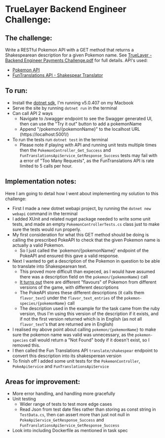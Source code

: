 # TrueLayer Backend Engineer Challenge:

## The challenge:
Write a RESTful Pokemon API with a GET method that returns a Shakespearean description for a given Pokemon name.
See [TrueLayer - Backend Engineer Payments Challenge.pdf](https://github.com/adamfriswell/TrueLayerBackendEngineerChallenge/blob/master/TrueLayer%20-%20Backend%20Engineer%20Payments%20Challenge.pdf) for full details.
API's used:
* [Pokemon API](https://pokeapi.co/)
* [FunTranslations API - Shakespear Translator](https://funtranslations.com/api/shakespeare)

## To run:
* Install the [dotnet sdk](https://dotnet.microsoft.com/en-us/download), I'm running v5.0.407 on my Macbook
* Serve the site by running `dotnet run` in the terminal
* Can call API 2 ways
    * Navigate to /swagger endpoint to see the Swagger generated UI, then can use the "Try it out" button to add a pokemonName
    * Append "/pokemon/{pokemonName}" to the localhost URL (https://localhost:5001/)
* To run the tests run `dotnet test` in the terminal
    * Please note if playing with API and running unit tests multiple times then the `PokemonController_Get_Success` and `FunTranslationsApiService_GetResponse_Success` tests may fail with a error of "Too Many Requests", as the FunTranslations API is rate limited to 5 calls per hour.

## Implementation notes:
Here I am going to detail how I went about implementing my solution to this challenge:
* First I made a new dotnet webapi project, by running the `dotnet new webapi` command in the terminal
* I added XUnit and related nuget package needed to write some unit tests, and made an empty `PokemonControllerTests.cs` class just to make sure the tests would run properly.
* My first consideration for what this GET method should be doing is calling the prescribed PokeAPI to check that the given Pokemon name is actually a valid Pokemon. 
    * So I just called the `pokemon/{pokemonName}' endpoint of the PokeAPI and ensured this gave a valid response.
* Next I wanted to get a description of the Pokemon in question to be able to translate into Shakespearean text.
    * This proved more difficult than expeced, as I would have assumed there was a description field on the `pokemon/{pokemonName}` call
    * [It turns out](https://github.com/PokeAPI/pokeapi/issues/107) there are different "flavours" of Pokemon from different versions of the game, with different descriptions
    * The PokeAPI stores these different descriptions (it calls them `flavor_text`) under the `flavor_text_entries` of the `pokemon-species/{pokemonName}` call
    * The description used in the example for the task came from the ruby version, thus I'm using this version of the description if it exists, and if not the first version returned which is in English (as not all `flavor_text`'s that are returned are in English)
* I realised my above point about calling `pokemon/{pokemonName}` to make sure the pokemon name was valid was unnecessary, as the `pokemon-species` call would return a "Not Found" body if it doesn't exist, so I removed this.
* I then called the Fun Translations API `translate/shakespear` endpoint to convert this description into its shakesperean version
* To finish off I added some unit tests for the `PokemonController`, `PokeApiService` and `FunTranslationsApiService`

## Areas for improvement:
* More error handling, and handling more gracefully
* Unit testing
    * Wider range of tests to test more edge cases
    * Read Json from test date files rather than storing as const string in `TestData.cs`, then can assert more than just not null in `PokeApiService_GetResponse_Success` and `FunTranslationsApiService_GetResponse_Success`
* Look into including Dockerfile as mentioned in task spec